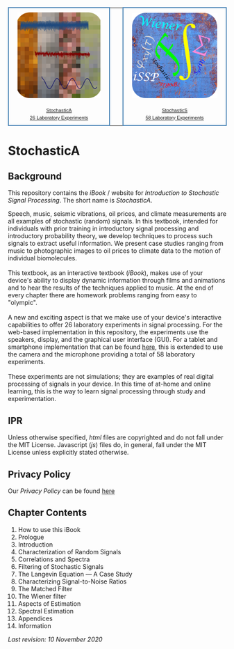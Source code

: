<table style="margin:0px auto; border:0px">
	<tr style="text-align:center; border:0px">
		<td style="text-align:center; padding:10px 20px;
			border:2px steelblue solid; border-radius:25px;">
		<a href="https://socratic-software.github.io/stochastica.github.io/">
		<img src="images/StochasticA.png" height="30%" style="margin-bottom:15px;">
		<br><span style="font-family:Arial, Helvetica, sans-serif; font-size:80%;">
		StochasticA<br>26 Laboratory Experiments</span></a></td>
		<td>&nbsp;&nbsp;&nbsp;&nbsp;</td>
		<td style="text-align:center; padding:10px 20px;
			border:2px steelblue solid; border-radius:25px;">
		<a href="https://apps.apple.com/us/app/stochastic-signal-processing/id1450268179">
		<img src="images/StochasticS.png" height="30%" style="margin-bottom:15px;">
		<br><span style="font-family:Arial, Helvetica, sans-serif; font-size:80%;">
		StochasticS<br>58 Laboratory Experiments</span></a></td>
	</tr>
</table>

# StochasticA

## Background
This repository contains the *iBook* / website for *Introduction to Stochastic Signal Processing*. The short name is *StochasticA*.

Speech, music, seismic vibrations, oil prices, and climate measurements are all examples of stochastic (random) signals. In this textbook, intended for individuals with prior training in introductory signal processing and introductory probability theory, we develop techniques to process such signals to extract useful information. We present case studies ranging from music to photographic images to oil prices to climate data to the motion of individual biomolecules.
<br><br>
This textbook, as an interactive textbook (*iBook*), makes use of your device's ability to display dynamic information through films and animations and to hear the results of the techniques applied to music. At the end of every chapter there are homework problems ranging from easy to "olympic".
<br><br>
A new and exciting aspect is that we make use of your device's interactive capabilities to offer 26 laboratory experiments in signal processing. For the web-based implementation in this repository, the experiments use the speakers, display, and the graphical user interface (GUI). For a tablet and smartphone implementation that can be found [here](https://apps.apple.com/us/app/stochastic-signal-processing/id1450268179?ls=1), this is extended to use the camera and the microphone providing a total of 58 laboratory experiments.
<br><br>
These experiments are not simulations; they are examples of real digital processing of signals in your device. In this time of at-home and online learning, this is the way to learn signal processing through study and experimentation.

## IPR
Unless otherwise specified, *html* files are copyrighted and do not fall under the MIT License. Javascript (*js*) files do, in general, fall under the MIT License unless explicitly stated otherwise.

## Privacy Policy
Our *Privacy Policy* can be found [here](https://sites.google.com/socraticsoftware.org/socraticsoftware/privacy-policy)

## Chapter Contents

1. How to use this iBook
1. Prologue
1. Introduction
1. Characterization of Random Signals
1. Correlations and Spectra
1. Filtering of Stochastic Signals
1. The Langevin Equation &mdash; A Case Study
1. Characterizing Signal-to-Noise Ratios
1. The Matched Filter
1. The Wiener filter
1. Aspects of Estimation
1. Spectral Estimation
1. Appendices
1. Information


*Last revision: 10 November 2020*
